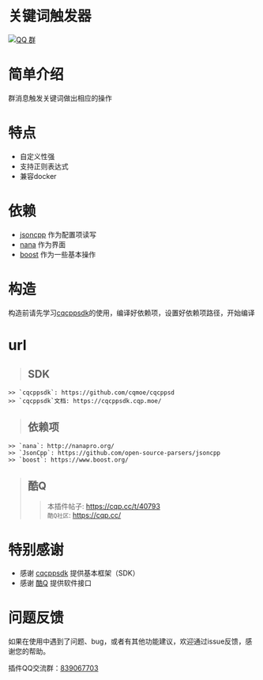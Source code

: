 # 关键词触发器

[![QQ 群](https://img.shields.io/badge/qq%E7%BE%A4-839067703-orange.svg)](https://jq.qq.com/?_wv=1027&k=5mfe8TR)

# 简单介绍

群消息触发关键词做出相应的操作

# 特点

* 自定义性强
* 支持正则表达式
* 兼容docker

# 依赖

* [jsoncpp](https://github.com/open-source-parsers/jsoncpp) 作为配置项读写
* [nana](http://nanapro.org/) 作为界面
* [boost](https://www.boost.org/) 作为一些基本操作

# 构造

构造前请先学习[cqcppsdk](https://cqcppsdk.cqp.moe/)的使用，编译好依赖项，设置好依赖项路径，开始编译

# url

> ## SDK 
    >> `cqcppsdk`: https://github.com/cqmoe/cqcppsd  
    >> `cqcppsdk`文档: https://cqcppsdk.cqp.moe/  

> ## 依赖项  
    >> `nana`: http://nanapro.org/  
    >> `JsonCpp`: https://github.com/open-source-parsers/jsoncpp  
    >> `boost`: https://www.boost.org/  

> ## 酷Q  
   >> 本插件帖子: https://cqp.cc/t/40793  
   >> `酷Q社区`: https://cqp.cc/  


# 特别感谢
* 感谢 [cqcppsdk](https://github.com/cqmoe/cqcppsd) 提供基本框架（SDK）
* 感谢 [酷Q](https://cqp.cc/) 提供软件接口

# 问题反馈
如果在使用中遇到了问题、bug，或者有其他功能建议，欢迎通过issue反馈，感谢您的帮助。

插件QQ交流群：[839067703](https://jq.qq.com/?_wv=1027&k=5mfe8TR)